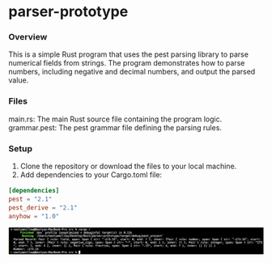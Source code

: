 # parser-prototype

### Overview

This is a simple Rust program that uses the pest parsing library to parse numerical fields from strings. The program demonstrates how to parse numbers, including negative and decimal numbers, and output the parsed value.

### Files

main.rs: The main Rust source file containing the program logic.
grammar.pest: The pest grammar file defining the parsing rules.

### Setup

1.	Clone the repository or download the files to your local machine.
2.	Add dependencies to your Cargo.toml file:

```toml
[dependencies]
pest = "2.1"
pest_derive = "2.1"
anyhow = "1.0"
```

![text](image.png)